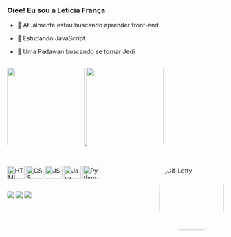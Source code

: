 ### Oiee! Eu sou a Letícia França
- 🦋 Atualmente estou buscando aprender front-end
- 🦋 Estudando JavaScript
- 🦋 Uma Padawan buscando se tornar Jedi
  
  ##
 
<div>
  <a href="https://github.com/lettyfranca">
   <img height="180em" src="https://github-readme-stats.vercel.app/api?username=lettyfranca&show_icons=true&theme=material-palenight&include_all_commits=true&count_private=true"/>
  <img height="180em" src="https://github-readme-stats.vercel.app/api/top-langs/?username=lettyfranca&layout=compact&langs_count=7&theme=material-palenight"/>
</div>
  
  ##
 
<div style="display: inline_block"><br>
  <img align="center" alt="HTML" height="30" width="40" src="https://cdn.jsdelivr.net/gh/devicons/devicon/icons/html5/html5-original.svg">
  <img align="center" alt="CSS" height="30" width="40" src="https://cdn.jsdelivr.net/gh/devicons/devicon/icons/css3/css3-original.svg">
  <img align="center" alt="JS" height="30" width="40" src="https://cdn.jsdelivr.net/gh/devicons/devicon/icons/javascript/javascript-original.svg">
  <img align="center" alt="Java" height="30" width="40" src="https://cdn.jsdelivr.net/gh/devicons/devicon/icons/java/java-original.svg">
  <img align="center" alt="Python" height="30" width="40" src="https://cdn.jsdelivr.net/gh/devicons/devicon/icons/python/python-original.svg">
  <img align="right" alt="Gif-Letty" height="150" style="border-radius:50px;" src="https://s10.gifyu.com/images/Design-sem-nomeb9171df5f16b5f5e.gif">
</div>
  
  ##
 
<div> 
  <a href="https://instagram.com/lettycodes" target="_blank"><img src="https://img.shields.io/badge/-Instagram-%23E4405F?style=for-the-badge&logo=instagram&logoColor=white" target="_blank"></a>
 	<a href="https://www.linkedin.com/in/lettyfranca/" target="_blank"><img src="https://img.shields.io/badge/LinkedIn-0077B5?style=for-the-badge&logo=linkedin&logoColor=white" target="_blank"></a>
  <a href = "mailto:lety.adf@gmail.com"><img src="https://img.shields.io/badge/-Gmail-%23333?style=for-the-badge&logo=gmail&logoColor=white" target="_blank"></a>
</div>
